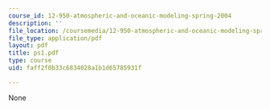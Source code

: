 ```yaml
---
course_id: 12-950-atmospheric-and-oceanic-modeling-spring-2004
description: ''
file_location: /coursemedia/12-950-atmospheric-and-oceanic-modeling-spring-2004/faff2f0b33c6834028a1b1d65785931f_ps1.pdf
file_type: application/pdf
layout: pdf
title: ps1.pdf
type: course
uid: faff2f0b33c6834028a1b1d65785931f

---
```

None